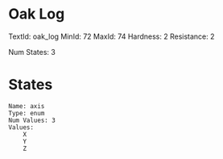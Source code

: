 # Oak Log
TextId: oak_log
MinId: 72
MaxId: 74
Hardness: 2
Resistance: 2

Num States: 3
# States
```
Name: axis
Type: enum
Num Values: 3
Values:
    X
    Y
    Z
```